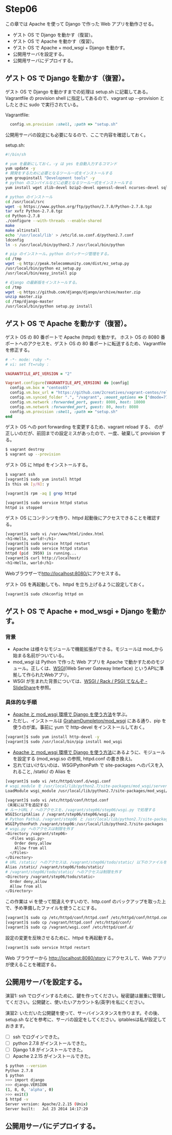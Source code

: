 # Step06

この章では Apache を使って Django で作った Web アプリを動作させる。
- ゲスト OS で Django を動かす（復習）。
- ゲスト OS で Apache を動かす（復習）。
- ゲスト OS で Apache + mod_wsgi + Django を動かす。
- 公開用サーバを設定する。
- 公開用サーバにデプロイする。

## ゲスト OS で Django を動かす（復習）。

ゲスト OS で Django を動かすまでの処理は setup.sh に記載してある。Vagrantfile の provision shell に指定してあるので、vagrant up --provision としたときに sudo で実行されている。

Vagrantfile:

```ruby
  config.vm.provision :shell, :path => "setup.sh"
```

公開用サーバの設定にも必要になるので、ここで内容を確認しておく。

setup.sh:
```sh
#!/bin/sh

# yum を最新にしておく。-y は yes を自動入力するコマンド
yum update -y
# 開発をするために必要となるツール一式をインストールする
yum groupinstall "Development tools" -y
# python のコンパイルなどに必要となるツール一式をインストールする
yum install wget zlib-devel bzip2-devel openssl-devel ncurses-devel sqlite-devel readline-devel tk-devel gdbm-devel db4-devel libpcap-devel xz-devel -y

# python のインストール
cd /usr/local/src
wget -q https://www.python.org/ftp/python/2.7.8/Python-2.7.8.tgz
tar xvfz Python-2.7.8.tgz
cd Python-2.7.8
./configure --with-threads --enable-shared
make
make altinstall
echo '/usr/local/lib' > /etc/ld.so.conf.d/python2.7.conf
ldconfig
ln -s /usr/local/bin/python2.7 /usr/local/bin/python

# pip のインストール。python のパッケージ管理をする。
cd /tmp
wget -q http://peak.telecommunity.com/dist/ez_setup.py
/usr/local/bin/python ez_setup.py
/usr/local/bin/easy_install pip

# django の最新版をインストールする。
cd /tmp
wget -q https://github.com/django/django/archive/master.zip
unzip master.zip
cd /tmp/django-master
/usr/local/bin/python setup.py install
```

## ゲスト OS で Apache を動かす（復習）。

ゲスト OS の 80 番ポートで Apache (httpd) を動かす。
ホスト OS の 8080 番ポートへのアクセスを、ゲスト OS の 80 番ポートに転送するため、Vagrantfile を修正する。

```ruby
# -*- mode: ruby -*-
# vi: set ft=ruby :

VAGRANTFILE_API_VERSION = "2"

Vagrant.configure(VAGRANTFILE_API_VERSION) do |config|
  config.vm.box = "centos65"
  config.vm.box_url = "https://github.com/2creatives/vagrant-centos/releases/download/v6.5.3/centos65-x86_64-20140116.box"
  config.vm.synced_folder ".", "/vagrant", :mount_options => ["dmode=777", "fmode=777"]
  config.vm.network :forwarded_port, guest: 8000, host: 18000
  config.vm.network :forwarded_port, guest: 80, host: 8080
  config.vm.provision :shell, :path => "setup.sh"
end
```

ゲスト OS への port forwarding を変更するため、vagrant reload する、
のが正しいのだが、前回までの設定ミスがあったので、一度、破棄して provision する。

```sh
$ vagrant destroy
$ vagrant up --provision
```

ゲスト OS に httpd をインストールする。

```sh
$ vagrant ssh
[vagrant]$ sudo yum install httpd
Is this ok [y/N]: y

[vagrant]$ rpm -aq | grep httpd

[vagrant]$ sudo service httpd status
httpd is stopped
```

ゲスト OS にコンテンツを作り、httpd 起動後にアクセスできることを確認する。

```sh
[vagrant]$ sudo vi /var/www/html/index.html
<h1>Hello, world!</h1>
[vagrant]$ sudo service httpd restart
[vagrant]$ sudo service httpd status
httpd (pid  3959) is running...
[vagrant]$ curl http://localhost/
<h1>Hello, world</h1>
```

Webブラウザーで[http://localhost:8080/](http://localhost:8080/)にアクセスする。

ゲスト OS を再起動しても、httpd を立ち上げるように設定しておく。

```sh
[vagrant]$ sudo chkconfig httpd on
```

## ゲスト OS で Apache + mod_wsgi + Django を動かす。

### 背景
- Apache は様々なモジュールで機能拡張ができる。モジュールは mod_から始まる名前がついている。
- mod_wsgi は Python で作った Web アプリを Apache で動かすためのモジュール。正しくは、[WSGI](http://wsgi.readthedocs.org/en/latest/what.html)(Web Server Gateway Interface) というAPIに準拠して作られたWebアプリ。
- WSGI が生まれた背景については、[WSGI / Rack / PSGI てなんぞ - SlideShare](http://www.slideshare.net/katsuji/wsgi-rack-psgi)を参照。

### 具体的な手順

- [Apache と mod_wsgi 環境で Django を使う方法](http://docs.djangoproject.jp/en/latest/howto/deployment/wsgi/modwsgi.html)を学ぶ。
- ただし、インストールは [GrahamDumpleton/mod_wsgi](https://github.com/GrahamDumpleton/mod_wsgi) にある通り、pip を使うのが楽。事前に yum で http-devel をインストールしておく。
              
```sh
[vagrant]$ sudo yum install http-devel -y
[vagrant]$ sudo /usr/local/bin/pip install mod_wsgi
```

- [Apache と mod_wsgi 環境で Django を使う方法](http://docs.djangoproject.jp/en/latest/howto/deployment/wsgi/modwsgi.html)にあるように、モジュールを設定する (mod_wsgi.so の参照, httpd.conf の書き換え)。
- 忘れてはいけないのは、WSGIPythonPath で site-packages へのパスを入れること, /static/ の Alias を

```sh
[vagrant]$ sudo vi /etc/httpd/conf.d/wsgi.conf
# wsgi_module を /usr/local/lib/python2.7/site-packages/mod_wsgi/server/mod_wsgi-py27.so から Apache にインストールする
LoadModule wsgi_module /usr/local/lib/python2.7/site-packages/mod_wsgi/server/mod_wsgi-py27.so

[vagrant]$ sudo vi /etc/httpd/conf/httpd.conf
（末尾に以下を追記する）
# ルートURL / へのアクセスを、/vagrant/step06/step06/wsgi.py で処理する
WSGIScriptAlias / /vagrant/step06/step06/wsgi.py
# Python Pathは、/vagrant/step06 と /usr/local/lib/python2.7/site-packages を参照する。
WSGIPythonPath /vagrant/step06:/usr/local/lib/python2.7/site-packages
# wsgi.py へのアクセスは制限を外す
<Directory /vagrant/step06>
  <Files wsgi.py>
    Order deny,allow
    Allow from all
  </Files>
</Directory>
# URL /static/ へのアクセスは、/vagrant/step06/todo/static/ 以下のファイルを参照する。
Alias /static/ /vagrant/step06/todo/static/
# /vagrant/step06/todo/static/ へのアクセスは制限を外す
<Directory /vagrant/step06/todo/static>
  Order deny,allow
  Allow from all
</Directory>
```

この作業は vi を使って間違えやすいので、http.conf のバックアップを取った上で、予め準備したファイルを使うことにする。
```sh
[vagrant]$ sudo cp /etc/httpd/conf/httpd.conf /etc/httpd/conf/httpd.conf.org
[vagrant]$ sudo cp /vagrant/httpd.conf /etc/httpd/conf/
[vagrant]$ sudo cp /vagrant/wsgi.conf /etc/httpd/conf.d/
```

設定の変更を反映させるために、httpd を再起動する。

```sh
[vagrant]$ sudo service httpd restart
```

Web ブラウザーから [http://localhost:8080/story](http://localhost:8080/story) にアクセスして、Web アプリが使えることを確認する。

## 公開用サーバを設定する。

演習1: ssh でログインするために、鍵を作ってください。秘密鍵は厳重に管理してください。公開鍵と、使いたいアカウント名(英字)を私にください。

演習2: いただいた公開鍵を使って、サーバインスタンスを作ります。その後、setup.sh などを参考に、サーバの設定をしてください。iptablesは私が設定しておきます。

- [ ] ssh でログインできた。
- [ ] python 2.7.8 がインストールできた。
- [ ] Django 1.8 がインストールできた。
- [ ] Apache 2.2.15 がインストールできた。

```sh
$ python --version
Python 2.7.8
$ python
>>> import django
>>> django.VERSION
(1, 8, 0, 'alpha', 0)
>>> exit()
$ httpd -v
Server version: Apache/2.2.15 (Unix)
Server built:   Jul 23 2014 14:17:29
```

## 公開用サーバにデプロイする。
